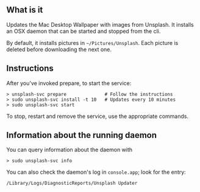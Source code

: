 What is it
----------

Updates the Mac Desktop Wallpaper with images from Unsplash. It installs
an OSX daemon that can be started and stopped from the cli.

By default, it installs pictures in `~/Pictures/Unsplash`. Each picture
is deleted before downloading the next one.

Instructions
------------

After you've invoked prepare, to start the service:

    > unsplash-svc prepare              # Follow the instructions
    > sudo unsplash-svc install -t 10   # Updates every 10 minutes
    > sudo unsplash-svc start

To stop, restart and remove the service, use the appropriate commands.

Information about the running daemon
------------------------------------

You can query information about the daemon with

    > sudo unsplash-svc info

You can also check the daemon's log in `console.app`; look for the entry: 

    /Library/Logs/DiagnosticReports/Unsplash Updater
